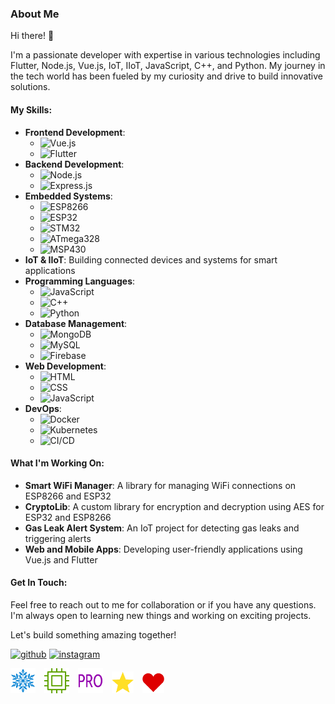 ### About Me

Hi there! 👋

I'm a passionate developer with expertise in various technologies including Flutter, Node.js, Vue.js, IoT, IIoT, JavaScript, C++, and Python. My journey in the tech world has been fueled by my curiosity and drive to build innovative solutions.

#### My Skills:
- **Frontend Development**:
  - ![Vue.js](https://img.shields.io/badge/Vue.js-35495E?style=for-the-badge&logo=vue.js&logoColor=4FC08D)
  - ![Flutter](https://img.shields.io/badge/Flutter-02569B?style=for-the-badge&logo=flutter&logoColor=white)
- **Backend Development**:
  - ![Node.js](https://img.shields.io/badge/Node.js-339933?style=for-the-badge&logo=node.js&logoColor=white)
  - ![Express.js](https://img.shields.io/badge/Express.js-000000?style=for-the-badge&logo=express&logoColor=white)
- **Embedded Systems**:
  - ![ESP8266](https://img.shields.io/badge/ESP8266-000000?style=for-the-badge&logo=espressif&logoColor=white)
  - ![ESP32](https://img.shields.io/badge/ESP32-000000?style=for-the-badge&logo=espressif&logoColor=white)
  - ![STM32](https://img.shields.io/badge/STM32-03234B?style=for-the-badge&logo=stmicroelectronics&logoColor=white)
  - ![ATmega328](https://img.shields.io/badge/ATmega328-002B36?style=for-the-badge&logo=arduino&logoColor=white)
  - ![MSP430](https://img.shields.io/badge/MSP430-FF1709?style=for-the-badge&logo=texas-instruments&logoColor=white)
- **IoT & IIoT**: Building connected devices and systems for smart applications
- **Programming Languages**:
  - ![JavaScript](https://img.shields.io/badge/JavaScript-F7DF1E?style=for-the-badge&logo=javascript&logoColor=black)
  - ![C++](https://img.shields.io/badge/C++-00599C?style=for-the-badge&logo=cplusplus&logoColor=white)
  - ![Python](https://img.shields.io/badge/Python-3776AB?style=for-the-badge&logo=python&logoColor=white)
- **Database Management**:
  - ![MongoDB](https://img.shields.io/badge/MongoDB-47A248?style=for-the-badge&logo=mongodb&logoColor=white)
  - ![MySQL](https://img.shields.io/badge/MySQL-4479A1?style=for-the-badge&logo=mysql&logoColor=white)
  - ![Firebase](https://img.shields.io/badge/Firebase-FFCA28?style=for-the-badge&logo=firebase&logoColor=black)
- **Web Development**:
  - ![HTML](https://img.shields.io/badge/HTML5-E34F26?style=for-the-badge&logo=html5&logoColor=white)
  - ![CSS](https://img.shields.io/badge/CSS3-1572B6?style=for-the-badge&logo=css3&logoColor=white)
  - ![JavaScript](https://img.shields.io/badge/JavaScript-F7DF1E?style=for-the-badge&logo=javascript&logoColor=black)
- **DevOps**:
  - ![Docker](https://img.shields.io/badge/Docker-2496ED?style=for-the-badge&logo=docker&logoColor=white)
  - ![Kubernetes](https://img.shields.io/badge/Kubernetes-326CE5?style=for-the-badge&logo=kubernetes&logoColor=white)
  - ![CI/CD](https://img.shields.io/badge/CI/CD-0052CC?style=for-the-badge&logo=githubactions&logoColor=white)

#### What I'm Working On:
- **Smart WiFi Manager**: A library for managing WiFi connections on ESP8266 and ESP32
- **CryptoLib**: A custom library for encryption and decryption using AES for ESP32 and ESP8266
- **Gas Leak Alert System**: An IoT project for detecting gas leaks and triggering alerts
- **Web and Mobile Apps**: Developing user-friendly applications using Vue.js and Flutter

#### Get In Touch:
Feel free to reach out to me for collaboration or if you have any questions. I'm always open to learning new things and working on exciting projects.

Let's build something amazing together!

[<img src='https://cdn.jsdelivr.net/npm/simple-icons@3.0.1/icons/github.svg' alt='github' height='40'>](https://github.com/nagarChinmay)  [<img src='https://cdn.jsdelivr.net/npm/simple-icons@3.0.1/icons/instagram.svg' alt='instagram' height='40'>](https://www.instagram.com/chinmay5060_/)  

<a href='https://archiveprogram.github.com/'><img src='https://raw.githubusercontent.com/acervenky/animated-github-badges/master/assets/acbadge.gif' width='40' height='40'></a> <a href='https://docs.github.com/en/developers'><img src='https://raw.githubusercontent.com/acervenky/animated-github-badges/master/assets/devbadge.gif' width='40' height='40'></a> <a href='https://github.com/pricing'><img src='https://raw.githubusercontent.com/acervenky/animated-github-badges/master/assets/pro.gif' width='40' height='40'></a> <a href='https://stars.github.com/'><img src='https://raw.githubusercontent.com/acervenky/animated-github-badges/master/assets/starbadge.gif' width='35' height='35'></a> <a href='https://docs.github.com/en/github/supporting-the-open-source-community-with-github-sponsors'><img src='https://raw.githubusercontent.com/acervenky/animated-github-badges/master/assets/sponsorbadge.gif' width='35' height='35'></a> 



